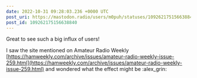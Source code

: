 ```yaml
---
date: 2022-10-31 09:28:03.236 +0000 UTC
post_uri: https://mastodon.radio/users/m0puh/statuses/109262175156638840
post_id: 109262175156638840
---
```

Great to see such a big influx of users!

I saw the site mentioned on Amateur Radio Weekly [https://hamweekly.com/archive/issues/amateur-radio-weekly-issue-259.html](https://hamweekly.com/archive/issues/amateur-radio-weekly-issue-259.html) and wondered what the effect might be :alex_grin:


